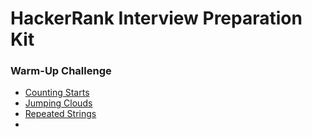 <h1>HackerRank Interview Preparation Kit</h1>
<h3>Warm-Up Challenge</h3>
<ul>
<li><a href="https://www.hackerrank.com/challenges/counting-valleys/">Counting Starts</a></li>
<li><a href="https://www.hackerrank.com/challenges/jumping-on-the-clouds/">Jumping Clouds</a></li>
<li><a href="https://www.hackerrank.com/challenges/repeated-string/">Repeated Strings</a></li>
<li><a href="https://www.hackerrank.com/challenges/sock-merchant/"><Sales By Match/a></li>
</ul>
